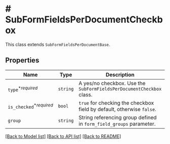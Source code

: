 # # SubFormFieldsPerDocumentCheckbox

This class extends `SubFormFieldsPerDocumentBase`.

## Properties

Name | Type | Description | Notes
------------ | ------------- | ------------- | -------------
| `type`<sup>*_required_</sup> | ```string``` |  A yes/no checkbox. Use the `SubFormFieldsPerDocumentCheckbox` class.  |  [default to 'checkbox'] |
| `is_checked`<sup>*_required_</sup> | ```bool``` |  `true` for checking the checkbox field by default, otherwise `false`.  |  |
| `group` | ```string``` |  String referencing group defined in `form_field_groups` parameter.  |  |

[[Back to Model list]](../../README.md#models) [[Back to API list]](../../README.md#endpoints) [[Back to README]](../../README.md)
